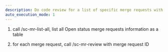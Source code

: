 ```yaml
---
description: Do code review for a list of specific merge requests with specific rules to find out if any problem
auto_execution_mode: 1
---
```


1. call /sc-mr-list-all, list all Open status merge requests information as a table

2. for each merge request, call /sc-mr-review with merge request ID